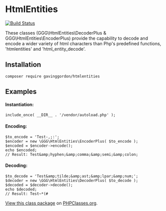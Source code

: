 # HtmlEntities

[![Build Status](https://travis-ci.org/gavinggordon/htmlentities.svg?branch=master)](https://travis-ci.org/gavinggordon/htmlentities)

These classes (GGG\HtmlEntities\DecoderPlus & GGG\HtmlEntities\EncoderPlus) provide the capability to decode and encode a wider variety of html characters than Php's predefined functions, 'htmlentities' and 'html_entity_decode'.

## Installation

	composer require gavinggordon/htmlentities

## Examples

#### Instantiation:

	include_once( __DIR__ . '/vendor/autoload.php' );

#### Encoding:

    $to_encode = 'Test-,;:';
	$encoder = new \GGG\HtmlEntities\EncoderPlus( $to_encode );
    $encoded = $encoder->encode();
    echo $encoded;
    // Result: Test&amp;hyphen;&amp;comma;&amp;semi;&amp;colon;

#### Decoding:

    $to_decode = 'Test&amp;tilde;&amp;ast;&amp;lpar;&amp;num;';
	$decoder = new \GGG\HtmlEntities\DecoderPlus( $to_decode );
    $decoded = $decoder->decode();
    echo $decoded;
    // Result: Test~*(#


[View this class package](http://www.phpclasses.org/package/9698.html) on [PHPClasses.org](http://www.phpclasses.org).
